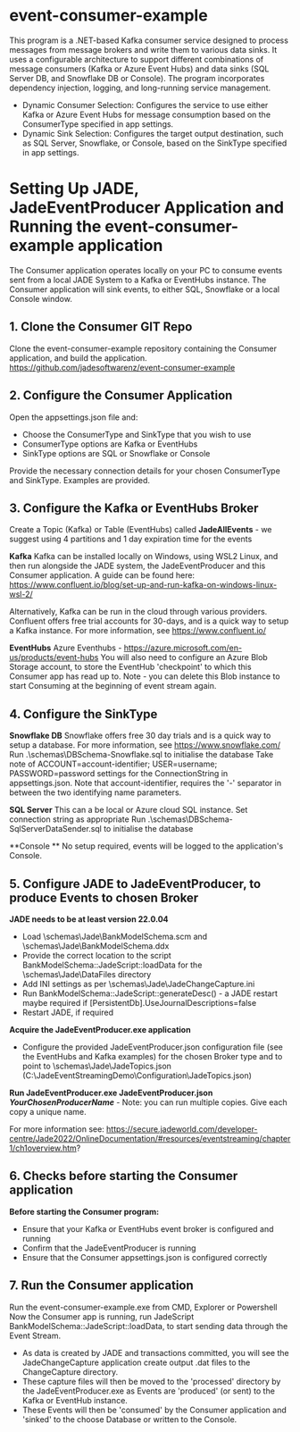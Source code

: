 #  event-consumer-example
This program is a .NET-based Kafka consumer service designed to process messages from message brokers and write them to various data sinks. 
It uses a configurable architecture to support different combinations of message consumers (Kafka or Azure Event Hubs) and data sinks (SQL Server DB, and Snowflake DB or Console). The program incorporates dependency injection, logging, and long-running service management.
- Dynamic Consumer Selection: Configures the service to use either Kafka or Azure Event Hubs for message consumption based on the ConsumerType specified in app settings.
- Dynamic Sink Selection: Configures the target output destination, such as SQL Server, Snowflake, or Console, based on the SinkType specified in app settings.



#  Setting Up JADE, JadeEventProducer Application and Running the event-consumer-example application
The Consumer application operates locally on your PC to consume events sent from a local JADE System to a Kafka or EventHubs instance.  The Consumer application will sink events, to either SQL, Snowflake or a local Console window.


## 1.	Clone the Consumer GIT Repo
Clone the event-consumer-example repository containing the Consumer application, and build the application.
https://github.com/jadesoftwarenz/event-consumer-example


## 2.	Configure the Consumer Application
	
Open the appsettings.json file and:
- Choose the ConsumerType and SinkType that you wish to use
- ConsumerType options are Kafka or EventHubs
- SinkType options are SQL or Snowflake or Console

Provide the necessary connection details for your chosen ConsumerType and SinkType.  Examples are provided.


## 3.	Configure the Kafka or EventHubs Broker 
Create a Topic (Kafka) or Table (EventHubs) called **JadeAllEvents** - we suggest using 4 partitions and 1 day expiration time for the events

**Kafka**
Kafka can be installed locally on Windows, using WSL2 Linux, and then run alongside the JADE system, the JadeEventProducer and this Consumer application. A guide can be found here:  https://www.confluent.io/blog/set-up-and-run-kafka-on-windows-linux-wsl-2/

Alternatively, Kafka can be run in the cloud through various providers.
Confluent offers free trial accounts for 30-days, and is a quick way to setup a Kafka instance.  For more information, see  https://www.confluent.io/

**EventHubs**
Azure Eventhubs - https://azure.microsoft.com/en-us/products/event-hubs
You will also need to configure an Azure Blob Storage account, to store the EventHub 'checkpoint' to which this Consumer app has read up to.  Note - you can delete this Blob instance to start Consuming at the beginning of event stream again.


## 4.  Configure the SinkType
**Snowflake DB**
Snowflake offers free 30 day trials and is a quick way to setup a database.  For more information, see https://www.snowflake.com/
Run .\schemas\DBSchema-Snowflake.sql to initialise the database
Take note of ACCOUNT=account-identifier; USER=username; PASSWORD=password settings for the ConnectionString in appsettings.json.  Note that account-identifier, requires the '-' separator in between the two identifying name parameters.

**SQL Server** 
This can a be local or Azure cloud SQL instance.  Set connection string as appropriate
Run .\schemas\DBSchema-SqlServerDataSender.sql to initialise the database

**Console **
No setup required, events will be logged to the application's Console.

## 5.  Configure JADE to JadeEventProducer, to produce Events to chosen Broker
**JADE needs to be at least version 22.0.04**

- Load \schemas\Jade\BankModelSchema.scm and \schemas\Jade\BankModelSchema.ddx
- Provide the correct location to the script BankModelSchema::JadeScript::loadData for the \schemas\Jade\DataFiles directory
- Add INI settings as per \schemas\Jade\JadeChangeCapture.ini
- Run BankModelSchema::JadeScript::generateDesc()   -  a JADE restart maybe required if [PersistentDb].UseJournalDescriptions=false
- Restart JADE, if required     

**Acquire the JadeEventProducer.exe application**
- Configure the provided JadeEventProducer.json configuration file (see the EventHubs and Kafka examples) for the chosen Broker type and to point to \schemas\Jade\JadeTopics.json (C:\\JadeEventStreamingDemo\\Configuration\\JadeTopics.json)

**Run JadeEventProducer.exe JadeEventProducer.json *YourChosenProducerName*** - Note: you can run multiple copies.  Give each copy a unique name.

For more information see:
https://secure.jadeworld.com/developer-centre/Jade2022/OnlineDocumentation/#resources/eventstreaming/chapter1/ch1overview.htm?


## 6. Checks before starting the Consumer application
**Before starting the Consumer program:**
- Ensure that your Kafka or EventHubs event broker is configured and running 
- Confirm that the JadeEventProducer is running
- Ensure that the Consumer appsettings.json is configured correctly

## 7.	Run the Consumer application
Run the event-consumer-example.exe from CMD, Explorer or Powershell
Now the Consumer app is running, run JadeScript BankModelSchema::JadeScript::loadData, to start sending data through the Event Stream.

- As data is created by JADE and transactions committed, you will see the JadeChangeCapture application create output .dat files to the ChangeCapture directory. 
- These capture files will then be moved to the 'processed' directory by the JadeEventProducer.exe as Events are 'produced' (or sent) to the Kafka or EventHub instance.  
- These Events will then be 'consumed' by the Consumer application and 'sinked' to the choose Database or written to the Console.


